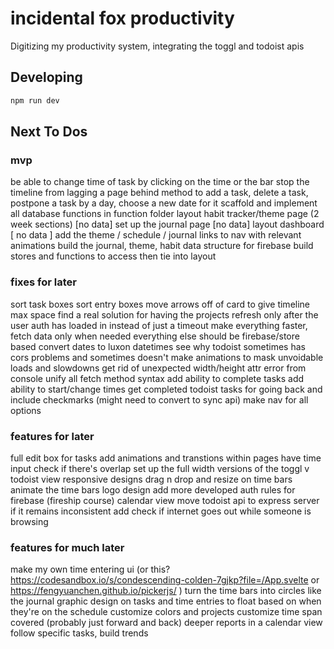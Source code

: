 # incidental fox productivity

Digitizing my productivity system, integrating the toggl and todoist apis

## Developing

```bash
npm run dev
```

## Next To Dos

### mvp

be able to change time of task by clicking on the time or the bar
stop the timeline from lagging a page behind
method to add a task, delete a task, postpone a task by a day, choose a new date for it
scaffold and implement all database functions in function folder
layout habit tracker/theme page (2 week sections) [no data]
set up the journal page [no data]
layout dashboard [ no data ]
add the theme / schedule / journal links to nav with relevant animations
build the journal, theme, habit data structure for firebase
build stores and functions to access then tie into layout

### fixes for later

sort task boxes
sort entry boxes
move arrows off of card to give timeline max space
find a real solution for having the projects refresh only after the user auth has loaded in instead of just a timeout
make everything faster, fetch data only when needed everything else should be firebase/store based
convert dates to luxon datetimes
see why todoist sometimes has cors problems and sometimes doesn't
make animations to mask unvoidable loads and slowdowns
get rid of unexpected width/height attr error from console
unify all fetch method syntax
add ability to complete tasks
add ability to start/change times
get completed todoist tasks for going back and include checkmarks (might need to convert to sync api)
make nav for all options

### features for later

full edit box for tasks
add animations and transtions within pages
have time input check if there's overlap
set up the full width versions of the toggl v todoist view
responsive designs
drag n drop and resize on time bars
animate the time bars
logo design
add more developed auth rules for firebase (fireship course)
calendar view
move todoist api to express server if it remains inconsistent
add check if internet goes out while someone is browsing

### features for much later

make my own time entering ui (or this? <https://codesandbox.io/s/condescending-colden-7gjkp?file=/App.svelte> or <https://fengyuanchen.github.io/pickerjs/> )
turn the time bars into circles like the journal
graphic design on tasks and time entries to float based on when they're on the schedule
customize colors and projects
customize time span covered (probably just forward and back)
deeper reports in a calendar view
follow specific tasks, build trends
